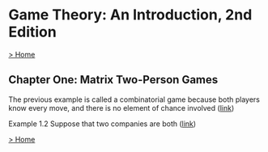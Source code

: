 # Game Theory: An Introduction, 2nd Edition

[> Home](../README.md)
## Chapter One: Matrix Two-Person Games



The previous example is called a combinatorial game because both players know every move, and there is no element of chance involved ([link](https://learning.oreilly.com/library/view/-/9781118533895/OEBPS/9781118533895_epub_c_01.htm#8fc2d0bb-4f62-43ff-b3e4-2947b8eb730c))


Example 1.2 Suppose that two companies are both  ([link](https://learning.oreilly.com/library/view/-/9781118533895/OEBPS/9781118533895_epub_c_01.htm#022245c6-5e80-471f-a126-ba3aa39afc26))

[> Home](../README.md)